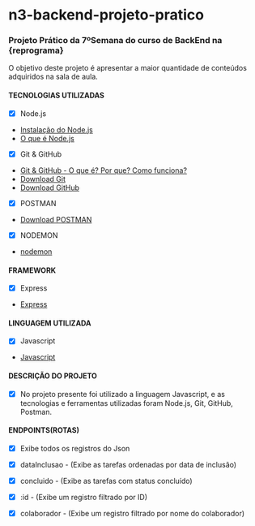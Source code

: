 # n3-backend-projeto-pratico
### Projeto Prático da 7ºSemana do curso de BackEnd na {reprograma}

 O objetivo deste projeto é apresentar a maior quantidade de conteúdos adquiridos na sala de aula.

 #### TECNOLOGIAS UTILIZADAS
- [x] Node.js
- [Instalação do Node.js](https://nodejs.org/en/)
- [O que é Node.js](http://nodebr.com/o-que-e-node-js/)

- [x] Git & GitHub
- [Git & GitHub - O que é? Por que? Como funciona?](https://blog.rocketseat.com.br/iniciando-com-git-github/)
- [Download Git](https://git-scm.com/downloads)
- [Download GitHub](https://desktop.github.com/)

- [x] POSTMAN
- [Download POSTMAN](https://www.getpostman.com/)

- [x] NODEMON
- [nodemon](https://nodemon.io/)

#### FRAMEWORK
- [x] Express
- [Express](https://expressjs.com/pt-br/)

#### LINGUAGEM UTILIZADA
- [x] Javascript
- [Javascript](https://www.javascript.com/)

#### DESCRIÇÃO DO PROJETO
- [x] No projeto presente foi utilizado a linguagem Javascript, e as tecnologias e ferramentas utilizadas foram Node.js, Git, GitHub, Postman.

#### ENDPOINTS(ROTAS)
- [x] Exibe todos os registros do Json
- [x] dataInclusao - (Exibe as tarefas ordenadas por data de inclusão)
- [x] concluido - (Exibe as tarefas com status concluído)
- [x] :id - (Exibe um registro filtrado por ID)
- [x] colaborador - (Exibe um registro filtrado por nome do colaborador)

